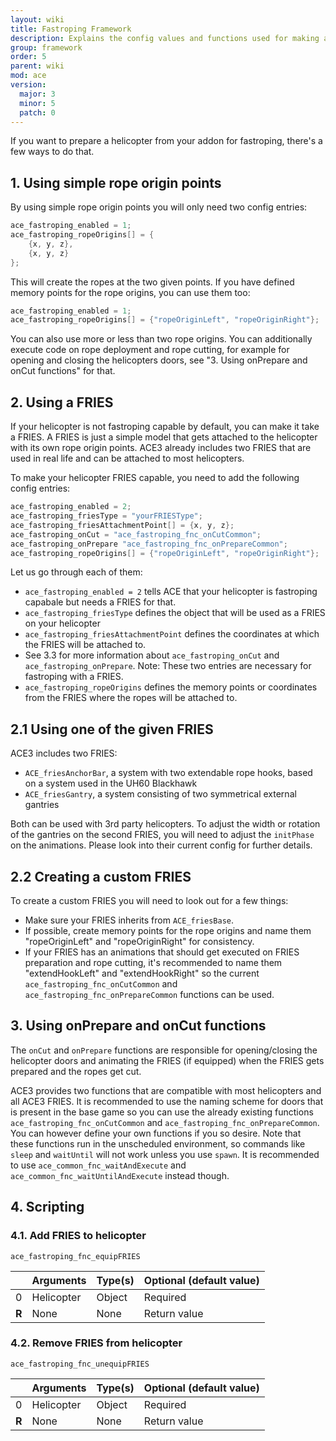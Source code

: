 ```yaml
---
layout: wiki
title: Fastroping Framework
description: Explains the config values and functions used for making a helicopter fastroping capable.
group: framework
order: 5
parent: wiki
mod: ace
version:
  major: 3
  minor: 5
  patch: 0
---
```


If you want to prepare a helicopter from your addon for fastroping, there's a few ways to do that.

## 1. Using simple rope origin points

By using simple rope origin points you will only need two config entries:

```cpp
ace_fastroping_enabled = 1;
ace_fastroping_ropeOrigins[] = {
    {x, y, z},
    {x, y, z}
};
```

This will create the ropes at the two given points. If you have defined memory points for the rope origins, you can use them too:

```cpp
ace_fastroping_enabled = 1;
ace_fastroping_ropeOrigins[] = {"ropeOriginLeft", "ropeOriginRight"};
```

You can also use more or less than two rope origins. You can additionally execute code on rope deployment and rope cutting, for example for opening and closing the helicopters doors, see "3. Using onPrepare and onCut functions" for that.

## 2. Using a FRIES

If your helicopter is not fastroping capable by default, you can make it take a FRIES. A FRIES is just a simple model that gets attached to the helicopter with its own rope origin points. ACE3 already includes two FRIES that are used in real life and can be attached to most helicopters.

To make your helicopter FRIES capable, you need to add the following config entries:

```cpp
ace_fastroping_enabled = 2;
ace_fastroping_friesType = "yourFRIESType";
ace_fastroping_friesAttachmentPoint[] = {x, y, z};
ace_fastroping_onCut = "ace_fastroping_fnc_onCutCommon";
ace_fastroping_onPrepare "ace_fastroping_fnc_onPrepareCommon";
ace_fastroping_ropeOrigins[] = {"ropeOriginLeft", "ropeOriginRight"};
```

Let us go through each of them:

- `ace_fastroping_enabled = 2` tells ACE that your helicopter is fastroping capabale but needs a FRIES for that.
- `ace_fastroping_friesType` defines the object that will be used as a FRIES on your helicopter
- `ace_fastroping_friesAttachmentPoint` defines the coordinates at which the FRIES will be attached to.
- See 3.3 for more information about `ace_fastroping_onCut` and `ace_fastroping_onPrepare`. Note: These two entries are necessary for fastroping with a FRIES.
- `ace_fastroping_ropeOrigins` defines the memory points or coordinates from the FRIES where the ropes will be attached to.

## 2.1 Using one of the given FRIES

ACE3 includes two FRIES:

- `ACE_friesAnchorBar`, a system with two extendable rope hooks, based on a system used in the UH60 Blackhawk
- `ACE_friesGantry`, a system consisting of two symmetrical external gantries

Both can be used with 3rd party helicopters. To adjust the width or rotation of the gantries on the second FRIES, you will need to adjust the `initPhase` on the animations. Please look into their current config for further details.

## 2.2 Creating a custom FRIES

To create a custom FRIES you will need to look out for a few things:

- Make sure your FRIES inherits from `ACE_friesBase`.
- If possible, create memory points for the rope origins and name them "ropeOriginLeft" and "ropeOriginRight" for consistency.
- If your FRIES has an animations that should get executed on FRIES preparation and rope cutting, it's recommended to name them "extendHookLeft" and "extendHookRight" so the current `ace_fastroping_fnc_onCutCommon` and `ace_fastroping_fnc_onPrepareCommon` functions can be used.

## 3. Using onPrepare and onCut functions

The `onCut` and `onPrepare` functions are responsible for opening/closing the helicopter doors and animating the FRIES (if equipped) when the FRIES gets prepared and the ropes get cut.

ACE3 provides two functions that are compatible with most helicopters and all ACE3 FRIES. It is recommended to use the naming scheme for doors that is present in the base game so you can use the already existing functions `ace_fastroping_fnc_onCutCommon` and `ace_fastroping_fnc_onPrepareCommon`. You can however define your own functions if you so desire. Note that these functions run in the unscheduled environment, so commands like `sleep` and `waitUntil` will not work unless you use `spawn`. It is recommended to use `ace_common_fnc_waitAndExecute` and `ace_common_fnc_waitUntilAndExecute` instead though.

## 4. Scripting

### 4.1. Add FRIES to helicopter

`ace_fastroping_fnc_equipFRIES`

|    | Arguments | Type(s) | Optional (default value) |
|----| --------- | ------- | ------------------------ |
| 0  | Helicopter | Object | Required |
| **R** | None | None | Return value |

### 4.2. Remove FRIES from helicopter

`ace_fastroping_fnc_unequipFRIES`

|    | Arguments | Type(s) | Optional (default value) |
|----| --------- | ------- | ------------------------ |
| 0  | Helicopter | Object | Required |
| **R** | None | None | Return value |
